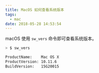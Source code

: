 ```yaml
---
title: MacOS 如何查看系统版本
tags:
  - mac
date: 2018-05-28 14:53:54
---
```



macOS 使用 `sw_vers` 命令即可查看系统版本。
<!-- more --><!-- toc -->
```bash
> $ sw_vers

ProductName:	Mac OS X
ProductVersion:	10.11.6
BuildVersion:	15G20015
```
